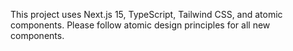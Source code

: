<!-- Use this file to provide workspace-specific custom instructions to Copilot. For more details, visit https://code.visualstudio.com/docs/copilot/copilot-customization#_use-a-githubcopilotinstructionsmd-file -->

This project uses Next.js 15, TypeScript, Tailwind CSS, and atomic components. Please follow atomic design principles for all new components.
